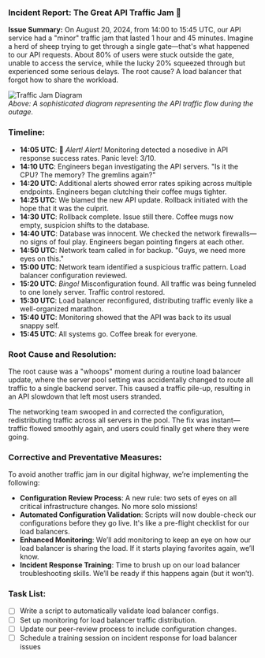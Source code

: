 ### Incident Report: The Great API Traffic Jam 🚦

**Issue Summary:**
On August 20, 2024, from 14:00 to 15:45 UTC, our API service had a "minor" traffic jam that lasted 1 hour and 45 minutes. Imagine a herd of sheep trying to get through a single gate—that's what happened to our API requests. About 80% of users were stuck outside the gate, unable to access the service, while the lucky 20% squeezed through but experienced some serious delays. The root cause? A load balancer that forgot how to share the workload.

![Traffic Jam Diagram](https://example.com/traffic-jam-diagram)  
*Above: A sophisticated diagram representing the API traffic flow during the outage.*

### Timeline:

- **14:05 UTC**: 🚨 *Alert! Alert!* Monitoring detected a nosedive in API response success rates. Panic level: 3/10.
- **14:10 UTC**: Engineers began investigating the API servers. "Is it the CPU? The memory? The gremlins again?"
- **14:20 UTC**: Additional alerts showed error rates spiking across multiple endpoints. Engineers began clutching their coffee mugs tighter.
- **14:25 UTC**: We blamed the new API update. Rollback initiated with the hope that it was the culprit.
- **14:30 UTC**: Rollback complete. Issue still there. Coffee mugs now empty, suspicion shifts to the database.
- **14:40 UTC**: Database was innocent. We checked the network firewalls—no signs of foul play. Engineers began pointing fingers at each other.
- **14:50 UTC**: Network team called in for backup. "Guys, we need more eyes on this."
- **15:00 UTC**: Network team identified a suspicious traffic pattern. Load balancer configuration reviewed.
- **15:20 UTC**: *Bingo!* Misconfiguration found. All traffic was being funneled to one lonely server. Traffic control restored.
- **15:30 UTC**: Load balancer reconfigured, distributing traffic evenly like a well-organized marathon.
- **15:40 UTC**: Monitoring showed that the API was back to its usual snappy self.
- **15:45 UTC**: All systems go. Coffee break for everyone.

### Root Cause and Resolution:

The root cause was a "whoops" moment during a routine load balancer update, where the server pool setting was accidentally changed to route all traffic to a single backend server. This caused a traffic pile-up, resulting in an API slowdown that left most users stranded. 

The networking team swooped in and corrected the configuration, redistributing traffic across all servers in the pool. The fix was instant—traffic flowed smoothly again, and users could finally get where they were going.

### Corrective and Preventative Measures:

To avoid another traffic jam in our digital highway, we’re implementing the following:

- **Configuration Review Process**: A new rule: two sets of eyes on all critical infrastructure changes. No more solo missions!
- **Automated Configuration Validation**: Scripts will now double-check our configurations before they go live. It's like a pre-flight checklist for our load balancers.
- **Enhanced Monitoring**: We’ll add monitoring to keep an eye on how our load balancer is sharing the load. If it starts playing favorites again, we’ll know.
- **Incident Response Training**: Time to brush up on our load balancer troubleshooting skills. We’ll be ready if this happens again (but it won’t).

### Task List:
- [ ] Write a script to automatically validate load balancer configs.
- [ ] Set up monitoring for load balancer traffic distribution.
- [ ] Update our peer-review process to include configuration changes.
- [ ] Schedule a training session on incident response for load balancer issues
